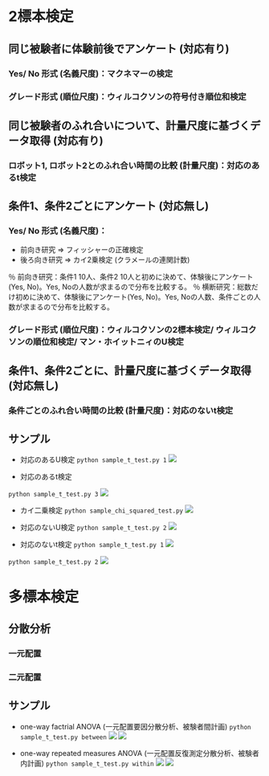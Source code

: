 # 2標本検定

## 同じ被験者に体験前後でアンケート (対応有り)

### Yes/ No 形式 (名義尺度)：マクネマーの検定
### グレード形式 (順位尺度)：ウィルコクソンの符号付き順位和検定


## 同じ被験者のふれ合いについて、計量尺度に基づくデータ取得 (対応有り)

### ロボット1, ロボット2とのふれ合い時間の比較 (計量尺度)：対応のあるt検定


## 条件1、条件2ごとにアンケート (対応無し)

### Yes/ No 形式 (名義尺度)：

- 前向き研究 => フィッシャーの正確検定
- 後ろ向き研究 => カイ2乗検定 (クラメールの連関計数)

％ 前向き研究：条件1 10人、条件2 10人と初めに決めて、体験後にアンケート(Yes, No)。Yes, Noの人数が求まるので分布を比較する。
％ 横断研究：総数だけ初めに決めて、体験後にアンケート(Yes, No)。Yes, Noの人数、条件ごとの人数が求まるので分布を比較する。

### グレード形式 (順位尺度)：ウィルコクソンの2標本検定/ ウィルコクソンの順位和検定/ マン・ホイットニィのU検定


## 条件1、条件2ごとに、計量尺度に基づくデータ取得 (対応無し)

### 条件ごとのふれ合い時間の比較 (計量尺度)：対応のないt検定

## サンプル

- 対応のあるU検定
```python sample_t_test.py 1```
![](sample_fig/sample8.png)

- 対応のあるt検定

```python sample_t_test.py 3```
![](sample_fig/sample3.png)

- カイ二乗検定
```python sample_chi_squared_test.py```
![](sample_fig/sample10.png)

- 対応のないU検定
```python sample_t_test.py 2```
![](sample_fig/sample9.png)

- 対応のないt検定
```python sample_t_test.py 1```
![](sample_fig/sample1.png)

```python sample_t_test.py 2```
![](sample_fig/sample2.png)


# 多標本検定

## 分散分析

### 一元配置
### 二元配置

## サンプル

- one-way factrial ANOVA (一元配置要因分散分析、被験者間計画)
```python sample_t_test.py between```
![](sample_fig/sample4.png)
![](sample_fig/sample5.png)

- one-way repeated measures ANOVA (一元配置反復測定分散分析、被験者内計画)
```python sample_t_test.py within```
![](sample_fig/sample6.png)
![](sample_fig/sample7.png)



